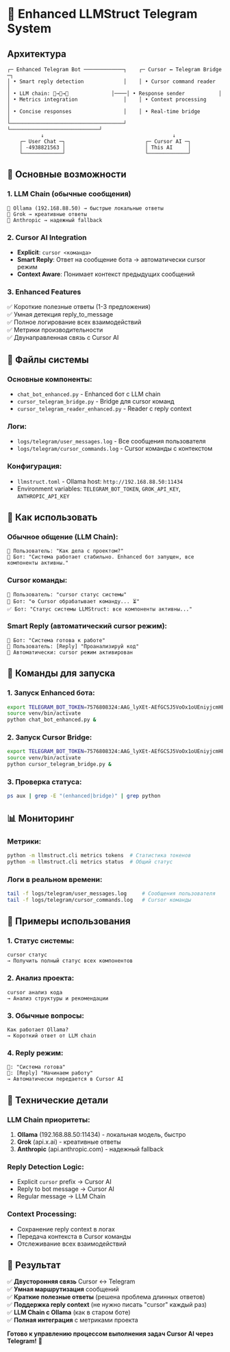 # 🚀 Enhanced LLMStruct Telegram System

## Архитектура

```
┌─ Enhanced Telegram Bot ─────────────┐    ┌─ Cursor ↔ Telegram Bridge ─┐
│ • Smart reply detection             │    │ • Cursor command reader     │
│ • LLM chain: 🦙→🚀→🧠              │────│ • Response sender           │
│ • Metrics integration               │    │ • Context processing        │
│ • Concise responses                 │    │ • Real-time bridge          │
└─────────────────────────────────────┘    └─────────────────────────────┘
           ↓                                          ↓
    ┌─ User Chat ─┐                          ┌─ Cursor AI ─┐
    │ -4938821563 │                          │ This AI     │
    └─────────────┘                          └─────────────┘
```

## 🎯 Основные возможности

### **1. LLM Chain (обычные сообщения)**
```
🦙 Ollama (192.168.88.50) → быстрые локальные ответы
🚀 Grok → креативные ответы  
🧠 Anthropic → надежный fallback
```

### **2. Cursor AI Integration**
- **Explicit**: `cursor <команда>` 
- **Smart Reply**: Ответ на сообщение бота → автоматически cursor режим
- **Context Aware**: Понимает контекст предыдущих сообщений

### **3. Enhanced Features**
✅ Короткие полезные ответы (1-3 предложения)  
✅ Умная детекция reply_to_message  
✅ Полное логирование всех взаимодействий  
✅ Метрики производительности  
✅ Двунаправленная связь с Cursor AI  

## 🔧 Файлы системы

### **Основные компоненты:**
- `chat_bot_enhanced.py` - Enhanced бот с LLM chain
- `cursor_telegram_bridge.py` - Bridge для cursor команд
- `cursor_telegram_reader_enhanced.py` - Reader с reply context

### **Логи:**
- `logs/telegram/user_messages.log` - Все сообщения пользователя
- `logs/telegram/cursor_commands.log` - Cursor команды с контекстом

### **Конфигурация:**
- `llmstruct.toml` - Ollama host: `http://192.168.88.50:11434`
- Environment variables: `TELEGRAM_BOT_TOKEN`, `GROK_API_KEY`, `ANTHROPIC_API_KEY`

## 💬 Как использовать

### **Обычное общение (LLM Chain):**
```
👤 Пользователь: "Как дела с проектом?"
🦙 Бот: "Система работает стабильно. Enhanced бот запущен, все компоненты активны."
```

### **Cursor команды:**
```
👤 Пользователь: "cursor статус системы"
🎯 Бот: "⚙️ Cursor обрабатывает команду... ⏳"
✅ Бот: "Статус системы LLMStruct: все компоненты активны..."
```

### **Smart Reply (автоматический cursor режим):**
```
🤖 Бот: "Система готова к работе"
👤 Пользователь: [Reply] "Проанализируй код"
🎯 Автоматически: cursor режим активирован
```

## 🚀 Команды для запуска

### **1. Запуск Enhanced бота:**
```bash
export TELEGRAM_BOT_TOKEN=7576808324:AAG_lyXEt-AEfGCSJ5VoOx1oUEniyjcmHBI
source venv/bin/activate
python chat_bot_enhanced.py &
```

### **2. Запуск Cursor Bridge:**
```bash
export TELEGRAM_BOT_TOKEN=7576808324:AAG_lyXEt-AEfGCSJ5VoOx1oUEniyjcmHBI  
source venv/bin/activate
python cursor_telegram_bridge.py &
```

### **3. Проверка статуса:**
```bash
ps aux | grep -E "(enhanced|bridge)" | grep python
```

## 📊 Мониторинг

### **Метрики:**
```bash
python -m llmstruct.cli metrics tokens  # Статистика токенов
python -m llmstruct.cli metrics status  # Общий статус
```

### **Логи в реальном времени:**
```bash
tail -f logs/telegram/user_messages.log     # Сообщения пользователя
tail -f logs/telegram/cursor_commands.log   # Cursor команды
```

## 🎯 Примеры использования

### **1. Статус системы:**
```
cursor статус
→ Получить полный статус всех компонентов
```

### **2. Анализ проекта:**
```
cursor анализ кода
→ Анализ структуры и рекомендации
```

### **3. Обычные вопросы:**
```
Как работает Ollama?
→ Короткий ответ от LLM chain
```

### **4. Reply режим:**
```
🤖: "Система готова"
👤: [Reply] "Начинаем работу"
→ Автоматически передается в Cursor AI
```

## 🔧 Технические детали

### **LLM Chain приоритеты:**
1. **Ollama** (192.168.88.50:11434) - локальная модель, быстро
2. **Grok** (api.x.ai) - креативные ответы  
3. **Anthropic** (api.anthropic.com) - надежный fallback

### **Reply Detection Logic:**
- Explicit `cursor` prefix → Cursor AI
- Reply to bot message → Cursor AI  
- Regular message → LLM Chain

### **Context Processing:**
- Сохранение reply context в логах
- Передача контекста в Cursor команды
- Отслеживание всех взаимодействий

## 🎉 Результат

✅ **Двусторонняя связь** Cursor ↔ Telegram  
✅ **Умная маршрутизация** сообщений  
✅ **Краткие полезные ответы** (решена проблема длинных ответов)  
✅ **Поддержка reply context** (не нужно писать "cursor" каждый раз)  
✅ **LLM Chain с Ollama** (как в старом боте)  
✅ **Полная интеграция** с метриками проекта  

**Готово к управлению процессом выполнения задач Cursor AI через Telegram!** 🚀 